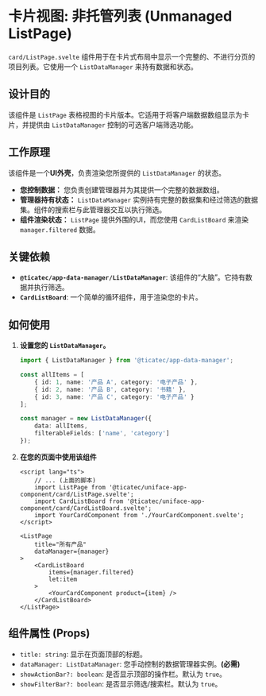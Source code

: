 # 卡片视图: 非托管列表 (Unmanaged ListPage)

`card/ListPage.svelte` 组件用于在卡片式布局中显示一个完整的、不进行分页的项目列表。它使用一个 `ListDataManager` 来持有数据和状态。

## 设计目的

该组件是 `ListPage` 表格视图的卡片版本。它适用于将客户端数据数组显示为卡片，并提供由 `ListDataManager` 控制的可选客户端筛选功能。

## 工作原理
该组件是一个**UI外壳**，负责渲染您所提供的 `ListDataManager` 的状态。
- **您控制数据：** 您负责创建管理器并为其提供一个完整的数据数组。
- **管理器持有状态：** `ListDataManager` 实例持有完整的数据集和经过筛选的数据集。组件的搜索栏与此管理器交互以执行筛选。
- **组件渲染状态：** `ListPage` 提供外围的UI，而您使用 `CardListBoard` 来渲染 `manager.filtered` 数据。

## 关键依赖
-   **`@ticatec/app-data-manager/ListDataManager`**: 该组件的“大脑”。它持有数据并执行筛选。
-   **`CardListBoard`**: 一个简单的循环组件，用于渲染您的卡片。

## 如何使用

1.  **设置您的 `ListDataManager`。**

    ```ts
    import { ListDataManager } from '@ticatec/app-data-manager';

    const allItems = [
        { id: 1, name: '产品 A', category: '电子产品' },
        { id: 2, name: '产品 B', category: '书籍' },
        { id: 3, name: '产品 C', category: '电子产品' }
    ];

    const manager = new ListDataManager({
        data: allItems,
        filterableFields: ['name', 'category']
    });
    ```

2.  **在您的页面中使用该组件**

    ```svelte
    <script lang="ts">
        // ... (上面的脚本)
        import ListPage from '@ticatec/uniface-app-component/card/ListPage.svelte';
        import CardListBoard from '@ticatec/uniface-app-component/card/CardListBoard.svelte';
        import YourCardComponent from './YourCardComponent.svelte';
    </script>

    <ListPage
        title="所有产品"
        dataManager={manager}
    >
        <CardListBoard
            items={manager.filtered}
            let:item
        >
            <YourCardComponent product={item} />
        </CardListBoard>
    </ListPage>
    ```

## 组件属性 (Props)

-   `title: string`: 显示在页面顶部的标题。
-   `dataManager: ListDataManager`: 您手动控制的数据管理器实例。**(必需)**
-   `showActionBar?: boolean`: 是否显示顶部的操作栏。默认为 `true`。
-   `showFilterBar?: boolean`: 是否显示筛选/搜索栏。默认为 `true`。